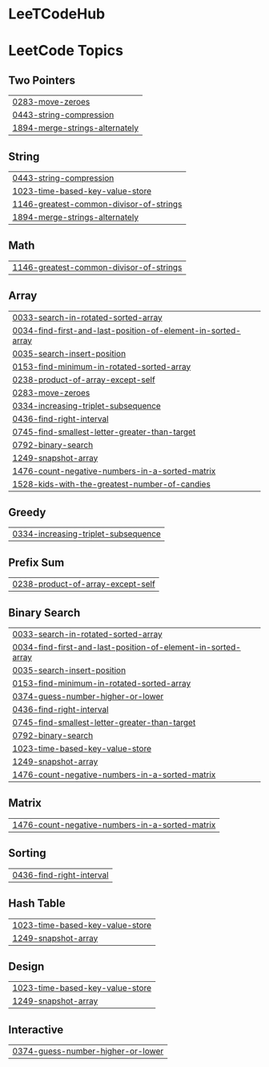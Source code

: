 # LeeTCodeHub
<!---LeetCode Topics Start-->
# LeetCode Topics
## Two Pointers
|  |
| ------- |
| [0283-move-zeroes](https://github.com/borisTL/LeeTCodeHub/tree/master/0283-move-zeroes) |
| [0443-string-compression](https://github.com/borisTL/LeeTCodeHub/tree/master/0443-string-compression) |
| [1894-merge-strings-alternately](https://github.com/borisTL/LeeTCodeHub/tree/master/1894-merge-strings-alternately) |
## String
|  |
| ------- |
| [0443-string-compression](https://github.com/borisTL/LeeTCodeHub/tree/master/0443-string-compression) |
| [1023-time-based-key-value-store](https://github.com/borisTL/LeeTCodeHub/tree/master/1023-time-based-key-value-store) |
| [1146-greatest-common-divisor-of-strings](https://github.com/borisTL/LeeTCodeHub/tree/master/1146-greatest-common-divisor-of-strings) |
| [1894-merge-strings-alternately](https://github.com/borisTL/LeeTCodeHub/tree/master/1894-merge-strings-alternately) |
## Math
|  |
| ------- |
| [1146-greatest-common-divisor-of-strings](https://github.com/borisTL/LeeTCodeHub/tree/master/1146-greatest-common-divisor-of-strings) |
## Array
|  |
| ------- |
| [0033-search-in-rotated-sorted-array](https://github.com/borisTL/LeeTCodeHub/tree/master/0033-search-in-rotated-sorted-array) |
| [0034-find-first-and-last-position-of-element-in-sorted-array](https://github.com/borisTL/LeeTCodeHub/tree/master/0034-find-first-and-last-position-of-element-in-sorted-array) |
| [0035-search-insert-position](https://github.com/borisTL/LeeTCodeHub/tree/master/0035-search-insert-position) |
| [0153-find-minimum-in-rotated-sorted-array](https://github.com/borisTL/LeeTCodeHub/tree/master/0153-find-minimum-in-rotated-sorted-array) |
| [0238-product-of-array-except-self](https://github.com/borisTL/LeeTCodeHub/tree/master/0238-product-of-array-except-self) |
| [0283-move-zeroes](https://github.com/borisTL/LeeTCodeHub/tree/master/0283-move-zeroes) |
| [0334-increasing-triplet-subsequence](https://github.com/borisTL/LeeTCodeHub/tree/master/0334-increasing-triplet-subsequence) |
| [0436-find-right-interval](https://github.com/borisTL/LeeTCodeHub/tree/master/0436-find-right-interval) |
| [0745-find-smallest-letter-greater-than-target](https://github.com/borisTL/LeeTCodeHub/tree/master/0745-find-smallest-letter-greater-than-target) |
| [0792-binary-search](https://github.com/borisTL/LeeTCodeHub/tree/master/0792-binary-search) |
| [1249-snapshot-array](https://github.com/borisTL/LeeTCodeHub/tree/master/1249-snapshot-array) |
| [1476-count-negative-numbers-in-a-sorted-matrix](https://github.com/borisTL/LeeTCodeHub/tree/master/1476-count-negative-numbers-in-a-sorted-matrix) |
| [1528-kids-with-the-greatest-number-of-candies](https://github.com/borisTL/LeeTCodeHub/tree/master/1528-kids-with-the-greatest-number-of-candies) |
## Greedy
|  |
| ------- |
| [0334-increasing-triplet-subsequence](https://github.com/borisTL/LeeTCodeHub/tree/master/0334-increasing-triplet-subsequence) |
## Prefix Sum
|  |
| ------- |
| [0238-product-of-array-except-self](https://github.com/borisTL/LeeTCodeHub/tree/master/0238-product-of-array-except-self) |
## Binary Search
|  |
| ------- |
| [0033-search-in-rotated-sorted-array](https://github.com/borisTL/LeeTCodeHub/tree/master/0033-search-in-rotated-sorted-array) |
| [0034-find-first-and-last-position-of-element-in-sorted-array](https://github.com/borisTL/LeeTCodeHub/tree/master/0034-find-first-and-last-position-of-element-in-sorted-array) |
| [0035-search-insert-position](https://github.com/borisTL/LeeTCodeHub/tree/master/0035-search-insert-position) |
| [0153-find-minimum-in-rotated-sorted-array](https://github.com/borisTL/LeeTCodeHub/tree/master/0153-find-minimum-in-rotated-sorted-array) |
| [0374-guess-number-higher-or-lower](https://github.com/borisTL/LeeTCodeHub/tree/master/0374-guess-number-higher-or-lower) |
| [0436-find-right-interval](https://github.com/borisTL/LeeTCodeHub/tree/master/0436-find-right-interval) |
| [0745-find-smallest-letter-greater-than-target](https://github.com/borisTL/LeeTCodeHub/tree/master/0745-find-smallest-letter-greater-than-target) |
| [0792-binary-search](https://github.com/borisTL/LeeTCodeHub/tree/master/0792-binary-search) |
| [1023-time-based-key-value-store](https://github.com/borisTL/LeeTCodeHub/tree/master/1023-time-based-key-value-store) |
| [1249-snapshot-array](https://github.com/borisTL/LeeTCodeHub/tree/master/1249-snapshot-array) |
| [1476-count-negative-numbers-in-a-sorted-matrix](https://github.com/borisTL/LeeTCodeHub/tree/master/1476-count-negative-numbers-in-a-sorted-matrix) |
## Matrix
|  |
| ------- |
| [1476-count-negative-numbers-in-a-sorted-matrix](https://github.com/borisTL/LeeTCodeHub/tree/master/1476-count-negative-numbers-in-a-sorted-matrix) |
## Sorting
|  |
| ------- |
| [0436-find-right-interval](https://github.com/borisTL/LeeTCodeHub/tree/master/0436-find-right-interval) |
## Hash Table
|  |
| ------- |
| [1023-time-based-key-value-store](https://github.com/borisTL/LeeTCodeHub/tree/master/1023-time-based-key-value-store) |
| [1249-snapshot-array](https://github.com/borisTL/LeeTCodeHub/tree/master/1249-snapshot-array) |
## Design
|  |
| ------- |
| [1023-time-based-key-value-store](https://github.com/borisTL/LeeTCodeHub/tree/master/1023-time-based-key-value-store) |
| [1249-snapshot-array](https://github.com/borisTL/LeeTCodeHub/tree/master/1249-snapshot-array) |
## Interactive
|  |
| ------- |
| [0374-guess-number-higher-or-lower](https://github.com/borisTL/LeeTCodeHub/tree/master/0374-guess-number-higher-or-lower) |
<!---LeetCode Topics End-->